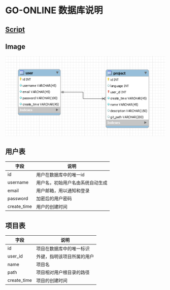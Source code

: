 # GO-ONLINE 数据库说明

## [Script](files/db/db.sql)

## Image

![db](images/db/db.png)

## 用户表

|字段|说明|
|-|-|
|id|用户在数据库中的唯一id|
|username|用户名，初始用户名由系统自动生成|
|email|用户邮箱，用以通知和登录|
|password|加密后的用户密码|
|create_time|用户的创建时间|

## 项目表

|字段|说明|
|-|-|
|id|项目在数据库中的唯一标识|
|user_id|外键，指明该项目所属的用户|
|name|项目名|
|path|项目相对用户根目录的路径|
|create_time|项目的创建时间|